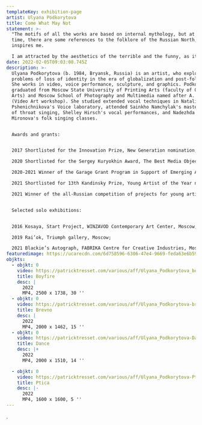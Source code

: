 ```yaml
---
templateKey: exhibition-page
artist: Ulyana Podkorytova
title: Come What May Not
statement: >-
  "The motifs of all the works are based on internal mythology, but at the same
  time, there are some references to the folklore of the Russian North, which
  inspires me. 

  I am attracted by the aesthetics of the terrible and the funny, as it is impossible to live without fun, knowing that life is finite" - Ulyana Podkorytova
date: 2022-02-05T09:03:08.745Z
description: >-
  Ulyana Podkorytova (b. 1984, Bryansk, Russia) is an artist, who explores the
  problems of loss of identity in the era of globalization and post-folklore.
  She works in video, voice performance, sculpture, and graphics. Podkorytova
  graduated from Moscow State University of Printing Arts (faculty of Graphic
  Arts) and Moscow School of Photography and Multimedia named after A. Rodchenko
  (Video Art workshop). She studied extended vocal techniques in Natalia
  Pshenichnikova's Voice laboratory, attended Sainkho Namchylak's master classes
  of throat singing, Shelley Hirsch's vocal performances, and Nadezhda
  Mironova's folk singing classes.


  Awards and grants:


  2017 Shortlisted for the Innovation Prize, New Generation nomination;

  2020 Shortlisted for the Sergey Kuryokhin Award, The Best Media Object nomination;

  2020-2021 Winner of the Garage Grant Program in Support of Emerging Artists;

  2021 Shortlisted for 13th Kandinsky Prize, Young Artist of the Year nomination;

  2021 Winner of the all-Russian competition of projects for young artists Nova Art 8.


  Selected solo exhibitions:


  2016 Kosaya, Start Project, WINZAVOD Contemporary Art Center, Moscow;

  2019 Rai’ok, Triumph gallery, Moscow;

  2021 Blackie’s Autograph, FABRIKA Centre for Creative Industries, Moscow.
featuredimage: https://ucarecdn.com/6d758596-6306-47e4-9669-feda63e6b595/
objkts:
  - objkt: 0
    video: https://patricktresset.com/various/aff/Ulyana_Podkorytova_boyfire.mp4
    title: Boyfire
    desc: |
      2022
      MP4, 2500 x 1738, 30 ''
  - objkt: 0
    video: https://patricktresset.com/various/aff/Ulyana_Podkorytova-brevno.mp4
    title: Brevno
    desc: |
      2022
      MP4, 2000 x 1462, 15 ''
  - objkt: 0
    video: https://patricktresset.com/various/aff/Ulyana_Podkorytova-Dance.mp4
    title: Dance
    desc: |+
      2022
      MP4, 2000 x 1510, 14 ''

  - objkt: 0
    video: https://patricktresset.com/various/aff/Ulyana_Podkorytova-Ptica.mp4
    title: Ptica
    desc: |-
      2022
      MP4, 1600 x 1600, 5 ''
---
```

.